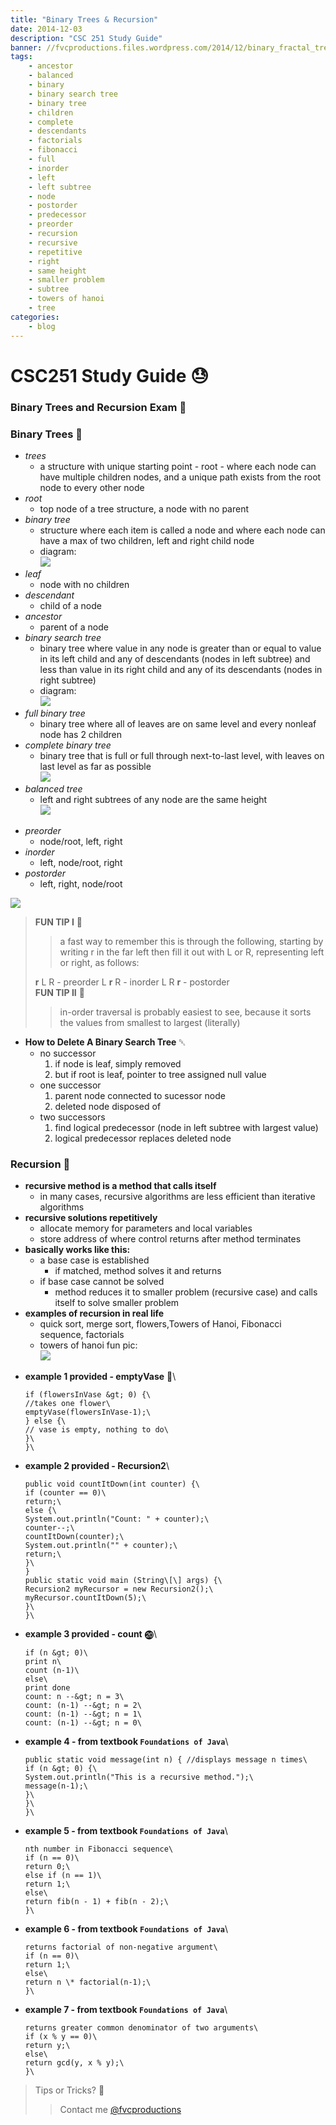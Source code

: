 ```yaml
---
title: "Binary Trees & Recursion"
date: 2014-12-03
description: "CSC 251 Study Guide"
banner: //fvcproductions.files.wordpress.com/2014/12/binary_fractal_tree_03_30_60_065_075.png?w=800&h=340&crop=1
tags:
    - ancestor
    - balanced
    - binary
    - binary search tree
    - binary tree
    - children
    - complete
    - descendants
    - factorials
    - fibonacci
    - full
    - inorder
    - left
    - left subtree
    - node
    - postorder
    - predecessor
    - preorder
    - recursion
    - recursive
    - repetitive
    - right
    - same height
    - smaller problem
    - subtree
    - towers of hanoi
    - tree
categories:
    - blog
---
```


# CSC251 Study Guide 😓

### Binary Trees and Recursion Exam 📖

### Binary Trees 🌲

* _trees_
  * a structure with unique starting point - root - where each node can have multiple children nodes, and a unique path exists from the root node to every other node
* _root_
  * top node of a tree structure, a node with no parent
* _binary tree_
  * structure where each item is called a node and where each node can have a max of two children, left and right child node
  * diagram:\
    ![](//www.cs.cmu.edu/~adamchik/15-121/lectures/Trees/pix/tree1.bmp)
* _leaf_
  * node with no children
* _descendant_
  * child of a node
* _ancestor_
  * parent of a node
* _binary search tree_
  * binary tree where value in any node is greater than or equal to value in its left child and any of descendants (nodes in left subtree) and less than value in its right child and any of its descendants (nodes in right subtree)
  * diagram:\
    ![](//programminggeeks.com/wp-content/uploads/2014/01/nodes-in-binary-search-tree.png)
* _full binary tree_
  * binary tree where all of leaves are on same level and every nonleaf node has 2 children
* _complete binary tree_
  * binary tree that is full or full through next-to-last level, with leaves on last level as far as possible\
    ![](//www.cs.cmu.edu/~adamchik/15-121/lectures/Trees/pix/full_complete.bmp)
* _balanced tree_
  * left and right subtrees of any node are the same height\
    ![](//www.stoimen.com/blog/wp-content/uploads/2012/06/10.-Balanced-or-not.png)

- _preorder_
  * node/root, left, right
- _inorder_
  * left, node/root, right
- _postorder_
  * left, right, node/root

![](//www.cse.unt.edu/~donr/courses/2050/images/Figure1010.gif)

> **FUN TIP I** 🌟
>
> > a fast way to remember this is through the following, starting by writing r in the far left then fill it out with L or R, representing left or right, as follows:
>
> **r** L R - preorder L **r** R - inorder L R **r** - postorder\
> **FUN TIP II** 🌟
>
> > in-order traversal is probably easiest to see, because it sorts the values from smallest to largest (literally)

* **How to Delete A Binary Search Tree** ␡
  * no successor
    1. if node is leaf, simply removed
    2. but if root is leaf, pointer to tree assigned null value
  * one successor
    1. parent node connected to sucessor node
    2. deleted node disposed of
  * two successors
    1. find logical predecessor (node in left subtree with largest value)
    2. logical predecessor replaces deleted node

### Recursion 🚥

* **recursive method is a method that calls itself**
  * in many cases, recursive algorithms are less efficient than iterative algorithms
* **recursive solutions repetitively**
  * allocate memory for parameters and local variables
  * store address of where control returns after method terminates
* **basically works like this:**
  * a base case is established
    * if matched, method solves it and returns
  * if base case cannot be solved
    * method reduces it to smaller problem (recursive case) and calls itself to solve smaller problem
* **examples of recursion in real life**
  * quick sort, merge sort, flowers,Towers of Hanoi, Fibonacci sequence, factorials
  * towers of hanoi fun pic:\
    ![](//upload.wikimedia.org/wikipedia/commons/6/60/Tower_of_Hanoi_4.gif)

- **example 1 provided - emptyVase** 🍶\
  ```void emptyVase(int flowersInVase) {\
  if (flowersInVase &gt; 0) {\
  //takes one flower\
  emptyVase(flowersInVase-1);\
  } else {\
  // vase is empty, nothing to do\
  }\
  }\
  ```
- **example 2 provided - Recursion2**\
  ```public class Recursion2 {\
  public void countItDown(int counter) {\
  if (counter == 0)\
  return;\
  else {\
  System.out.println("Count: " + counter);\
  counter--;\
  countItDown(counter);\
  System.out.println("" + counter);\
  return;\
  }\
  }
  public static void main (String\[\] args) {\
  Recursion2 myRecursor = new Recursion2();\
  myRecursor.countItDown(5);\
  }\
  }\
  ```
- **example 3 provided - count** ⓴\
  ```count(n)\
  if (n &gt; 0)\
  print n\
  count (n-1)\
  else\
  print done
  count: n --&gt; n = 3\
  count: (n-1) --&gt; n = 2\
  count: (n-1) --&gt; n = 1\
  count: (n-1) --&gt; n = 0\
  ```
- **example 4 - from textbook `Foundations of Java`**\
  ```public class Recursive {\
  public static void message(int n) { //displays message n times\
  if (n &gt; 0) {\
  System.out.println("This is a recursive method.");\
  message(n-1);\
  }\
  }\
  }\
  ```
- **example 5 - from textbook `Foundations of Java`**\
  ```public static int fib(int n) { // returns
  nth number in Fibonacci sequence\
  if (n == 0)\
  return 0;\
  else if (n == 1)\
  return 1;\
  else\
  return fib(n - 1) + fib(n - 2);\
  }\
  ```
- **example 6 - from textbook `Foundations of Java`**\
  ```public static int factorial(int n) { //
  returns factorial of non-negative argument\
  if (n == 0)\
  return 1;\
  else\
  return n \* factorial(n-1);\
  }\
  ```
- **example 7 - from textbook `Foundations of Java`**\
  ```public static int gcd(int x, int y) { //
  returns greater common denominator of two arguments\
  if (x % y == 0)\
  return y;\
  else\
  return gcd(y, x % y);\
  }\
  ```

> Tips or Tricks? 🔎
>
> > Contact me [@fvcproductions](//twitter.com/fvcproductions)
